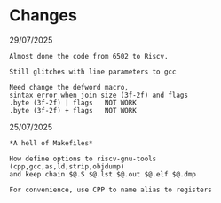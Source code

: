 # Changes


29/07/2025

    Almost done the code from 6502 to Riscv.

    Still glitches with line parameters to gcc

    Need change the defword macro, 
    sintax error when join size (3f-2f) and flags
    .byte (3f-2f) | flags   NOT WORK
    .byte (3f-2f) + flags   NOT WORK

25/07/2025

    *A hell of Makefiles* 
    
    How define options to riscv-gnu-tools 
    (cpp,gcc,as,ld,strip,objdump)
    and keep chain $@.S $@.lst $@.out $@.elf $@.dmp

    For convenience, use CPP to name alias to registers

